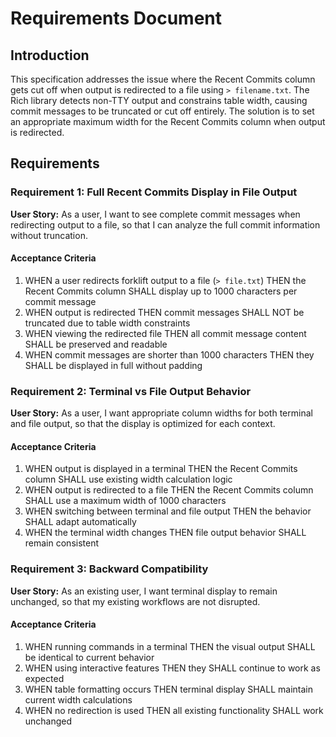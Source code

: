 # Requirements Document

## Introduction

This specification addresses the issue where the Recent Commits column gets cut off when output is redirected to a file using `> filename.txt`. The Rich library detects non-TTY output and constrains table width, causing commit messages to be truncated or cut off entirely. The solution is to set an appropriate maximum width for the Recent Commits column when output is redirected.

## Requirements

### Requirement 1: Full Recent Commits Display in File Output

**User Story:** As a user, I want to see complete commit messages when redirecting output to a file, so that I can analyze the full commit information without truncation.

#### Acceptance Criteria

1. WHEN a user redirects forklift output to a file (`> file.txt`) THEN the Recent Commits column SHALL display up to 1000 characters per commit message
2. WHEN output is redirected THEN commit messages SHALL NOT be truncated due to table width constraints
3. WHEN viewing the redirected file THEN all commit message content SHALL be preserved and readable
4. WHEN commit messages are shorter than 1000 characters THEN they SHALL be displayed in full without padding

### Requirement 2: Terminal vs File Output Behavior

**User Story:** As a user, I want appropriate column widths for both terminal and file output, so that the display is optimized for each context.

#### Acceptance Criteria

1. WHEN output is displayed in a terminal THEN the Recent Commits column SHALL use existing width calculation logic
2. WHEN output is redirected to a file THEN the Recent Commits column SHALL use a maximum width of 1000 characters
3. WHEN switching between terminal and file output THEN the behavior SHALL adapt automatically
4. WHEN the terminal width changes THEN file output behavior SHALL remain consistent

### Requirement 3: Backward Compatibility

**User Story:** As an existing user, I want terminal display to remain unchanged, so that my existing workflows are not disrupted.

#### Acceptance Criteria

1. WHEN running commands in a terminal THEN the visual output SHALL be identical to current behavior
2. WHEN using interactive features THEN they SHALL continue to work as expected
3. WHEN table formatting occurs THEN terminal display SHALL maintain current width calculations
4. WHEN no redirection is used THEN all existing functionality SHALL work unchanged